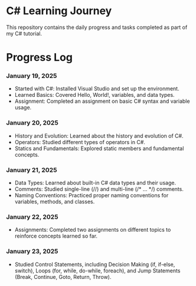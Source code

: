 # C# Learning Journey
This repository contains the daily progress and tasks completed as part of my C# tutorial.

# Progress Log
### January 19, 2025
- Started with C#: Installed Visual Studio and set up the environment.
- Learned Basics: Covered Hello, World!, variables, and data types.
- Assignment: Completed an assignment on basic C# syntax and variable usage.
### January 20, 2025
- History and Evolution: Learned about the history and evolution of C#.
- Operators: Studied different types of operators in C#.
- Statics and Fundamentals: Explored static members and fundamental concepts.
### January 21, 2025
- Data Types: Learned about built-in C# data types and their usage.
- Comments: Studied single-line (//) and multi-line (/* ... */) comments.
- Naming Conventions: Practiced proper naming conventions for variables, methods, and classes.
### January 22, 2025
- Assignments: Completed two assignments on different topics to reinforce concepts learned so far.
### January 23, 2025
- Studied Control Statements, including Decision Making (if, if-else, switch), Loops (for, while, do-while, foreach), and Jump Statements (Break, Continue, Goto, Return, Throw).
